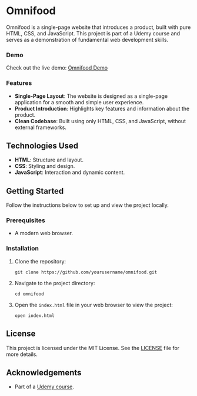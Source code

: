 # Omnifood

Omnifood is a single-page website that introduces a product, built with pure HTML, CSS, and JavaScript. This project is part of a Udemy course and serves as a demonstration of fundamental web development skills.

### Demo

Check out the live demo: [Omnifood Demo](https://maciejdabek-omnifood.netlify.app/)

### Features

- **Single-Page Layout**: The website is designed as a single-page application for a smooth and simple user experience.
- **Product Introduction**: Highlights key features and information about the product.
- **Clean Codebase**: Built using only HTML, CSS, and JavaScript, without external frameworks.

## Technologies Used

- **HTML**: Structure and layout.
- **CSS**: Styling and design.
- **JavaScript**: Interaction and dynamic content.

## Getting Started

Follow the instructions below to set up and view the project locally.

### Prerequisites

- A modern web browser.

### Installation

1. Clone the repository:

   `git clone https://github.com/yourusername/omnifood.git`

2. Navigate to the project directory:

   `cd omnifood`

3. Open the `index.html` file in your web browser to view the project:

   `open index.html`

## License

This project is licensed under the MIT License. See the [LICENSE](LICENSE) file for more details.

## Acknowledgements

- Part of a [Udemy course](https://www.udemy.com/course/design-and-develop-a-killer-website-with-html5-and-css3/?couponCode=OF83024B).
